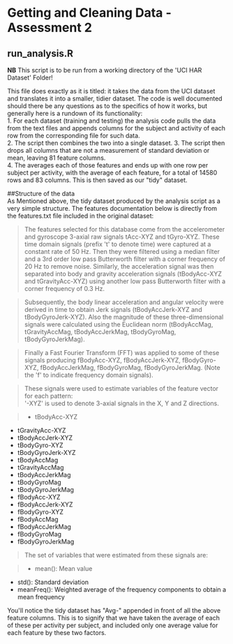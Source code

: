 Getting and Cleaning Data - Assessment 2
=========================================
  
## run_analysis.R  
**NB** This script is to be run from a working directory of the 'UCI HAR Dataset' Folder! 
  
  
This file does exactly as it is titled: it takes the data from the UCI
dataset and translates it into a smaller, tidier dataset. The code is well documented
should there be any questions as to the specifics of how it works, but generally here
is a rundown of its functionality:  
    1. For each dataset (training and testing) the analysis code pulls the data from
      the text files and appends columns for the subject and activity of each row from
      the corresponding file for such data.  
    2. The script then combines the two into a single dataset.
    3. The script then drops all columns that are not a measurement of standard deviation
      or mean, leaving 81 feature columns.  
    4. The averages each of those features and ends up with one row per subject
      per activity, with the average of each feature, for a total of 14580 rows and 83 columns. This is
      then saved as our "tidy" dataset.  

##Structure of the data  
As Mentioned above, the tidy dataset produced by the analysis script as a very simple
structure. The features documentation below is directly from the features.txt file
included in the original dataset:

>The features selected for this database come from the accelerometer and gyroscope 3-axial raw signals tAcc-XYZ and tGyro-XYZ. These time domain signals (prefix 't' to denote time) were captured at a constant rate of 50 Hz. Then they were filtered using a median filter and a 3rd order low pass Butterworth filter with a corner frequency of 20 Hz to remove noise. Similarly, the acceleration signal was then separated into body and gravity acceleration signals (tBodyAcc-XYZ and tGravityAcc-XYZ) using another low pass Butterworth filter with a corner frequency of 0.3 Hz. 

>Subsequently, the body linear acceleration and angular velocity were derived in time to obtain Jerk signals (tBodyAccJerk-XYZ and tBodyGyroJerk-XYZ). Also the magnitude of these three-dimensional signals were calculated using the Euclidean norm (tBodyAccMag, tGravityAccMag, tBodyAccJerkMag, tBodyGyroMag, tBodyGyroJerkMag). 

>Finally a Fast Fourier Transform (FFT) was applied to some of these signals producing fBodyAcc-XYZ, fBodyAccJerk-XYZ, fBodyGyro-XYZ, fBodyAccJerkMag, fBodyGyroMag, fBodyGyroJerkMag. (Note the 'f' to indicate frequency domain signals). 

>These signals were used to estimate variables of the feature vector for each pattern:  
'-XYZ' is used to denote 3-axial signals in the X, Y and Z directions.

>* tBodyAcc-XYZ
* tGravityAcc-XYZ
* tBodyAccJerk-XYZ
* tBodyGyro-XYZ
* tBodyGyroJerk-XYZ
* tBodyAccMag
* tGravityAccMag
* tBodyAccJerkMag
* tBodyGyroMag
* tBodyGyroJerkMag
* fBodyAcc-XYZ
* fBodyAccJerk-XYZ
* fBodyGyro-XYZ
* fBodyAccMag
* fBodyAccJerkMag
* fBodyGyroMag
* fBodyGyroJerkMag

>The set of variables that were estimated from these signals are: 

>* mean(): Mean value
* std(): Standard deviation
* meanFreq(): Weighted average of the frequency components to obtain a mean frequency  

You'll notice the tidy dataset has "Avg-" appended in front of all the above feature columns. This is to signify that we have taken the average of each of these per activity per subject, and included only one average value for each feature by these two factors.